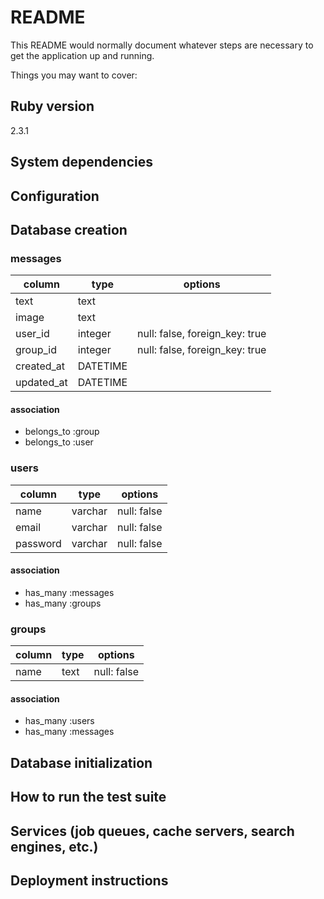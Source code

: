 # README

This README would normally document whatever steps are necessary to get the
application up and running.

Things you may want to cover:

## Ruby version
  2.3.1
## System dependencies

## Configuration

## Database creation
### messages

column|type|options  
------|----|-------
text|text|
image|text|
user_id|integer|null: false, foreign_key: true
group_id|integer|null: false, foreign_key: true
created_at|DATETIME|
updated_at|DATETIME|
#### association
* belongs_to :group
* belongs_to :user

### users
column|type|options  
------|----|-------
name|varchar|null: false
email|varchar|null: false
password|varchar|null: false
#### association
* has_many :messages
* has_many :groups


### groups
column|type|options  
------|----|-------
name|text|null: false
#### association
* has_many :users
* has_many :messages


## Database initialization

## How to run the test suite

## Services (job queues, cache servers, search engines, etc.)

## Deployment instructions
